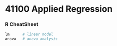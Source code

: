# 41100 Applied Regression


### R CheatSheet 

```r
lm      # linear model 
anova   # anova analysis
```